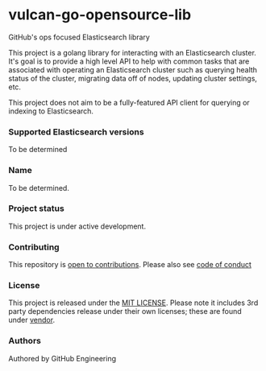# vulcan-go-opensource-lib
GitHub's ops focused Elasticsearch library

This project is a golang library for interacting with an Elasticsearch cluster. It's goal is to provide a high level API to help with common tasks that are associated with operating an Elasticsearch cluster such as querying health status of the cluster, migrating data off of nodes, updating cluster settings, etc.

This project does not aim to be a fully-featured API client for querying or indexing to Elasticsearch.

### Supported Elasticsearch versions

To be determined

### Name

To be determined.

### Project status

This project is under active development.

### Contributing

This repository is [open to contributions](CONTRIBUTING.md). Please also see [code of conduct](CODE_OF_CONDUCT.md)

### License

This project is released under the [MIT LICENSE](LICENSE). Please note it includes 3rd party dependencies release under their own licenses; these are found under [vendor](https://github.com/github/vulcan-go-opensource-lib/tree/master/vendor).

### Authors

Authored by GitHub Engineering

